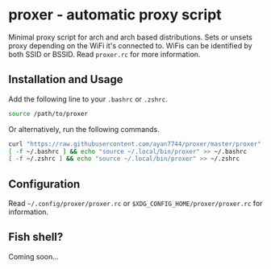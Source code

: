 # proxer - automatic proxy script
Minimal proxy script for arch and arch based distributions. Sets or unsets proxy depending on the WiFi it's connected to. WiFis can be identified by both SSID or BSSID. Read `proxer.rc` for more information.
## Installation and Usage
Add the following line to your `.bashrc` or `.zshrc`.
```bash
source /path/to/proxer
```
Or alternatively, run the following commands.
```bash
curl "https://raw.githubusercontent.com/ayan7744/proxer/master/proxer" > ~/.local/bin/proxer
[ -f ~/.bashrc ] && echo "source ~/.local/bin/proxer" >> ~/.bashrc
[ -f ~/.zshrc ] && echo "source ~/.local/bin/proxer" >> ~/.zshrc
```
## Configuration
Read `~/.config/proxer/proxer.rc` or `$XDG_CONFIG_HOME/proxer/proxer.rc` for information.

## Fish shell?
Coming soon...
